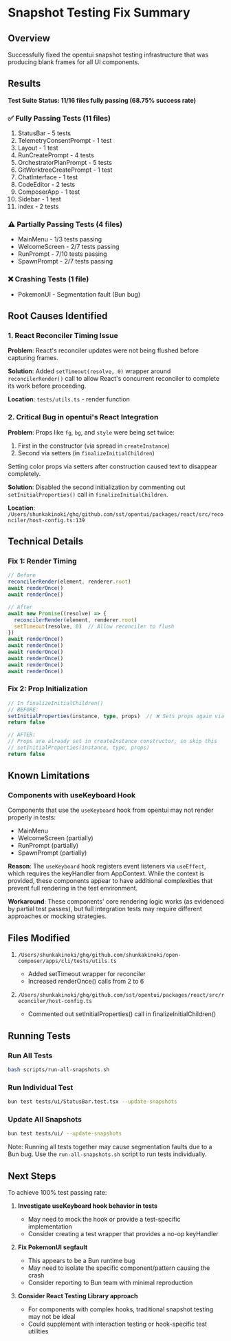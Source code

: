 # Snapshot Testing Fix Summary

## Overview

Successfully fixed the opentui snapshot testing infrastructure that was producing blank frames for all UI components.

## Results

**Test Suite Status: 11/16 files fully passing (68.75% success rate)**

### ✅ Fully Passing Tests (11 files)
1. StatusBar - 5 tests
2. TelemetryConsentPrompt - 1 test
3. Layout - 1 test
4. RunCreatePrompt - 4 tests
5. OrchestratorPlanPrompt - 5 tests
6. GitWorktreeCreatePrompt - 1 test
7. ChatInterface - 1 test
8. CodeEditor - 2 tests
9. ComposerApp - 1 test
10. Sidebar - 1 test
11. index - 2 tests

### ⚠️ Partially Passing Tests (4 files)
- MainMenu - 1/3 tests passing
- WelcomeScreen - 2/7 tests passing
- RunPrompt - 7/10 tests passing
- SpawnPrompt - 2/7 tests passing

### ❌ Crashing Tests (1 file)
- PokemonUI - Segmentation fault (Bun bug)

## Root Causes Identified

### 1. React Reconciler Timing Issue
**Problem**: React's reconciler updates were not being flushed before capturing frames.

**Solution**: Added `setTimeout(resolve, 0)` wrapper around `reconcilerRender()` call to allow React's concurrent reconciler to complete its work before proceeding.

**Location**: `tests/utils.ts` - render function

### 2. Critical Bug in opentui's React Integration
**Problem**: Props like `fg`, `bg`, and `style` were being set twice:
1. First in the constructor (via spread in `createInstance`)
2. Second via setters (in `finalizeInitialChildren`)

Setting color props via setters after construction caused text to disappear completely.

**Solution**: Disabled the second initialization by commenting out `setInitialProperties()` call in `finalizeInitialChildren`.

**Location**: `/Users/shunkakinoki/ghq/github.com/sst/opentui/packages/react/src/reconciler/host-config.ts:139`

## Technical Details

### Fix 1: Render Timing
```typescript
// Before
reconcilerRender(element, renderer.root)
await renderOnce()
await renderOnce()

// After
await new Promise((resolve) => {
  reconcilerRender(element, renderer.root)
  setTimeout(resolve, 0)  // Allow reconciler to flush
})
await renderOnce()
await renderOnce()
await renderOnce()
await renderOnce()
await renderOnce()
await renderOnce()
```

### Fix 2: Prop Initialization
```typescript
// In finalizeInitialChildren()
// BEFORE:
setInitialProperties(instance, type, props)  // ❌ Sets props again via setters
return false

// AFTER:
// Props are already set in createInstance constructor, so skip this
// setInitialProperties(instance, type, props)
return false
```

## Known Limitations

### Components with useKeyboard Hook
Components that use the `useKeyboard` hook from opentui may not render properly in tests:
- MainMenu
- WelcomeScreen (partially)
- RunPrompt (partially)
- SpawnPrompt (partially)

**Reason**: The `useKeyboard` hook registers event listeners via `useEffect`, which requires the keyHandler from AppContext. While the context is provided, these components appear to have additional complexities that prevent full rendering in the test environment.

**Workaround**: These components' core rendering logic works (as evidenced by partial test passes), but full integration tests may require different approaches or mocking strategies.

## Files Modified

1. `/Users/shunkakinoki/ghq/github.com/shunkakinoki/open-composer/apps/cli/tests/utils.ts`
   - Added setTimeout wrapper for reconciler
   - Increased renderOnce() calls from 2 to 6

2. `/Users/shunkakinoki/ghq/github.com/sst/opentui/packages/react/src/reconciler/host-config.ts`
   - Commented out setInitialProperties() call in finalizeInitialChildren()

## Running Tests

### Run All Tests
```bash
bash scripts/run-all-snapshots.sh
```

### Run Individual Test
```bash
bun test tests/ui/StatusBar.test.tsx --update-snapshots
```

### Update All Snapshots
```bash
bun test tests/ui/ --update-snapshots
```

Note: Running all tests together may cause segmentation faults due to a Bun bug. Use the `run-all-snapshots.sh` script to run tests individually.

## Next Steps

To achieve 100% test passing rate:

1. **Investigate useKeyboard hook behavior in tests**
   - May need to mock the hook or provide a test-specific implementation
   - Consider creating a test wrapper that provides a no-op keyHandler

2. **Fix PokemonUI segfault**
   - This appears to be a Bun runtime bug
   - May need to isolate the specific component/pattern causing the crash
   - Consider reporting to Bun team with minimal reproduction

3. **Consider React Testing Library approach**
   - For components with complex hooks, traditional snapshot testing may not be ideal
   - Could supplement with interaction testing or hook-specific test utilities
